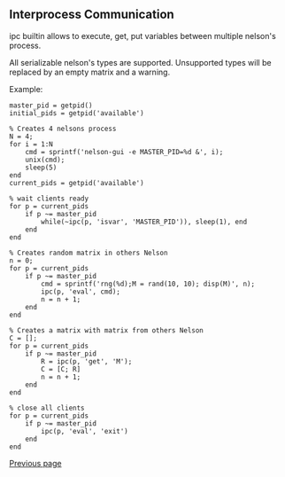 ## Interprocess Communication

ipc builtin allows to execute, get, put variables between multiple nelson's process.

All serializable nelson's types are supported. Unsupported types will be replaced by an empty matrix and a warning.

Example:

```
master_pid = getpid()
initial_pids = getpid('available')

% Creates 4 nelsons process
N = 4;
for i = 1:N
    cmd = sprintf('nelson-gui -e MASTER_PID=%d &', i);
    unix(cmd);
    sleep(5)
end
current_pids = getpid('available')

% wait clients ready
for p = current_pids
    if p ~= master_pid
        while(~ipc(p, 'isvar', 'MASTER_PID')), sleep(1), end
    end
end

% Creates random matrix in others Nelson
n = 0;
for p = current_pids
    if p ~= master_pid
        cmd = sprintf('rng(%d);M = rand(10, 10); disp(M)', n);
        ipc(p, 'eval', cmd);
        n = n + 1;
    end
end

% Creates a matrix with matrix from others Nelson
C = [];
for p = current_pids
    if p ~= master_pid
        R = ipc(p, 'get', 'M');
        C = [C; R]
        n = n + 1;
    end
end

% close all clients
for p = current_pids
    if p ~= master_pid
        ipc(p, 'eval', 'exit')
    end
end

```

[Previous page](FEATURES.md)
